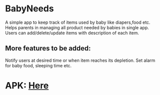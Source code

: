 # BabyNeeds
A simple app to keep track of items used by baby like diapers,food etc. Helps parents in managing all product needed by babies in single app.
Users can add/delete/update items with description of each item.

## More features to be added:
Notify users at desired time or when item reaches its depletion. Set alarm for baby food, sleeping time etc.

# APK: [Here](https://drive.google.com/file/d/1SGe8XLQ39DDHUHQJQPWVUQuQsHaEOwH_/view?usp=sharing)
